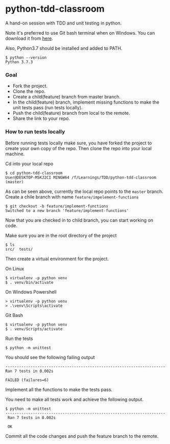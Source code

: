 # python-tdd-classroom
A hand-on session with TDD and unit testing in python.

Note it's preferred to use Git bash terminal when on Windows. You can download it from [here](https://git-scm.com/downloads). 

Also, Python3.7 should be installed and added to PATH.
 
    $ python --version
    Python 3.7.3


### Goal
* Fork the project.
* Clone the repo.
* Create a child(feature) branch from master branch.
* In the child(feature) branch, implement missing functions to make the unit tests pass (run tests locally).
* Push the child(feature) branch from local to the remote.
* Share the link to your repo.

### How to run tests locally
Before running tests locally make sure, you have forked the project to create your own copy of the repo. Then clone the repo into your local machine.

Cd into your local repo
     
    $ cd python-tdd-classroom
    User@DESKTOP-M5KJ2CI MINGW64 /f/Learnings/TDD/python-tdd-classroom (master)
    
As can be seen above, currently the local repo points to the `master` branch. Create a chile branch with name `feature/impelement-functions`

    $ git checkout -b feature/implement-functions
    Switched to a new branch 'feature/implement-functions'
    
Now that you are checked in to child branch, you can start working on code.

     
Make sure you are in the root directory of the project

    $ ls
    src/  tests/
    
Then create a virtual environment for the project.

On Linux

    $ virtualenv -p python venv
    $ . venv/bin/activate

On Windows
Powershell
  
    > virtualenv -p python venv
    > .\venv\Scripts\activate

Git Bash

    $ virtualenv -p python venv
    $ . venv/Scripts/activate

    
Run the tests

    $ python -m unittest
    
You should see the following failing output

    ----------------------------------------------------------------------
    Ran 7 tests in 0.002s

    FAILED (failures=6)
    
Implement all the functions to make the tests pass.

You need to make all tests work and achieve the following output.

    $ python -m unittest
    ----------------------------------------------------------------------
     Ran 7 tests in 0.002s

     OK
     
Commit all the code changes and push the feature branch to the remote.